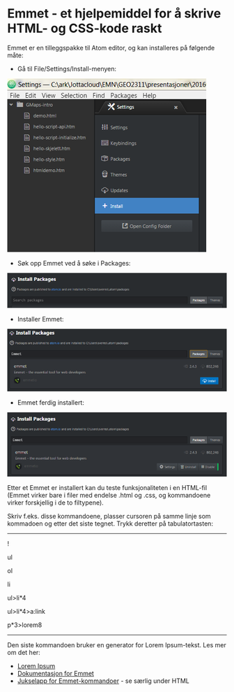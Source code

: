 # Emmet - et hjelpemiddel for å skrive HTML- og CSS-kode raskt

Emmet er en tilleggspakke til Atom editor, og kan installeres på følgende måte:

- Gå til File/Settings/Install-menyen:

![Installere tillegspakker](../images/tools/atom-install.png)


- Søk opp Emmet ved å søke i Packages:

![Installere tillegspakker](../images/tools/emmet-search.png)


- Installer Emmet:

![Installere tillegspakker](../images/tools/emmet-install.png)


- Emmet ferdig installert:

![Installere tillegspakker](../images/tools/emmet-installed.png)



Etter et Emmet er installert kan du teste funksjonaliteten i en HTML-fil (Emmet virker bare i filer med endelse .html og .css, og kommandoene virker forskjellig i de to filtypene).

Skriv f.eks. disse kommandoene, plasser cursoren på samme linje som kommadoen og etter det siste tegnet. Trykk deretter på tabulatortasten:

---

   !

   ul

   ol

   li


   ul>li*4  

   ul>li*4>a:link  

   p*3>lorem8  

---

Den siste kommandoen bruker en generator for Lorem Ipsum-tekst. Les mer om det her:
- [Lorem Ipsum](http://docs.emmet.io/abbreviations/lorem-ipsum/)
- [Dokumentasjon for Emmet](http://docs.emmet.io/)
- [Jukselapp for Emmet-kommandoer](http://docs.emmet.io/cheat-sheet/) - se særlig under HTML

